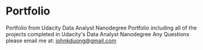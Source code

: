 # Portfolio
Portfolio from Udacity Data Analyst Nanodegree
Portfolio including all of the projects completed in Udacity's Data Analyst Nanodegree
Any Questions please email me at: johnkduong@gmail.com
